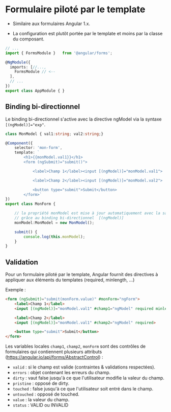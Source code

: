 # Formulaire piloté par le template

* Similaire aux formulaires Angular 1.x.

* La configuration est plutôt portée par le template et moins par la classe du composant.

```ts
// ...
import { FormsModule }   from '@angular/forms';

@NgModule({
  imports: [//...,
    FormsModule // <--
  ],
  // ...
})
export class AppModule { }
```

## Binding bi-directionnel
Le binding bi-directionnel s'active avec la directive ngModel via la syntaxe `[(ngModel)]="exp"`.

```ts
class MonModel { val1:string; val2:string;}

@Component({
    selector: 'mon-form',
    template: `
        <h1>{{monModel.val1}}</h1>
        <form (ngSubmit)="submit()">

            <label>Champ 1</label><input [(ngModel)]="monModel.val1">

            <label>Champ 2</label><input [(ngModel)]="monModel.val2">

            <button type="submit">Submit</button>
        </form>`
})
export class MonForm {

    // la propriété monModel est mise à jour automatiquement avec la saisie utilisateur
    // grâce au binding bi-directionnel  [(ngModel)]
    monModel:MonModel = new MonModel();

    submit() {
        console.log(this.monModel);
    }
}
```

## Validation

Pour un formulaire piloté par le template, Angular fournit des directives à appliquer aux éléments du templates (required, minlength, ...)

Exemple :

```html
<form (ngSubmit)="submit(monForm.value)" #monForm="ngForm">
    <label>Champ 1</label>
    <input [(ngModel)]="monModel.val1" #champ1="ngModel" required minlength="3">

    <label>Champ 2</label>
    <input [(ngModel)]="monModel.val1" #champ2="ngModel" required>

    <button type="submit">Submit</button>
</form>
```

Les variables locales `champ1`, `champ2`, `monForm` sont des contrôles de formulaires qui contiennent plusieurs attributs (https://angular.io/api/forms/AbstractControl) :

* `valid` : si le champ est valide (contraintes & validations respectées).
* `errors` : objet contenant les erreurs du champ.
* `dirty` : vaut false jusqu'à ce que l'utilisateur modifie la valeur du champ.
* `pristine` : opposé de dirty.
* `touched` : false jusqu'à ce que l'utilisateur soit entré dans le champ.
* `untouched` : opposé de touched.
* `value` : la valeur du champ.
* `status` : VALID ou INVALID



